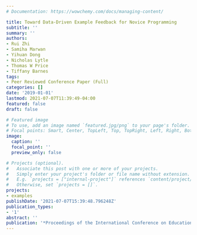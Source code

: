 ```yaml
---
# Documentation: https://wowchemy.com/docs/managing-content/

title: Toward Data-Driven Example Feedback for Novice Programming
subtitle: ''
summary: ''
authors:
- Rui Zhi
- Samiha Marwan
- Yihuan Dong
- Nicholas Lytle
- Thomas W Price
- Tiffany Barnes
tags:
- Peer Reviewed Conference Paper (Full)
categories: []
date: '2019-01-01'
lastmod: 2021-07-07T11:39:49-04:00
featured: false
draft: false

# Featured image
# To use, add an image named `featured.jpg/png` to your page's folder.
# Focal points: Smart, Center, TopLeft, Top, TopRight, Left, Right, BottomLeft, Bottom, BottomRight.
image:
  caption: ''
  focal_point: ''
  preview_only: false

# Projects (optional).
#   Associate this post with one or more of your projects.
#   Simply enter your project's folder or file name without extension.
#   E.g. `projects = ["internal-project"]` references `content/project/deep-learning/index.md`.
#   Otherwise, set `projects = []`.
projects:
- examples
publishDate: '2021-07-07T15:39:48.796248Z'
publication_types:
- '1'
abstract: ''
publication: '*Proceedings of the International Conference on Educational Data Mining*'
---
```


